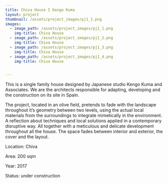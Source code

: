 ```yaml
---
title: Chiva House I Kengo Kuma
layout: project
thumbnail: /assets/project_images/pj1_1.png
images:
  - image_path: /assets/project_images/pj1_1.png
    img-title: Chiva House
  - image_path: /assets/project_images/pj1_2.png
    img-title: Chiva House
  - image_path: /assets/project_images/pj1_3.png
    img-title: Chiva House
  - image_path: /assets/project_images/pj1_4.png
    img-title: Chiva House


---
```


This is a single family house designed by Japanese studio Kengo Kuma and Associates. We are the architects responsible for adapting, developing and the construction on its site in Spain.

The project, located in an olive field, pretends to fade with the landscape throughout it’s geometry between two levels, using the actual local materials from the surroundings to integrate mimetically in the environment. A reflection about techniques and local solutions applied in a contemporary disruptive way. All together with a meticulous and delicate development throughout  all the house. The space fades between interior and exterior, the cover and the layout.

Location: Chiva

Area: 200 sqm

Year: 2017

Status: under construction
